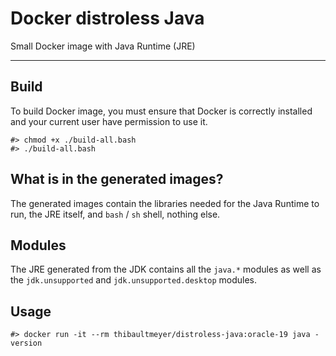# Docker distroless Java

Small Docker image with Java Runtime (JRE)
*****


## Build
To build Docker image, you must ensure that Docker is correctly installed and your current user have permission to use it.

    #> chmod +x ./build-all.bash
    #> ./build-all.bash



## What is in the generated images?

The generated images contain the libraries needed for the Java Runtime to run, the JRE itself, and `bash` / `sh` shell, nothing else.



## Modules

The JRE generated from the JDK contains all the `java.*` modules as well as the `jdk.unsupported` and `jdk.unsupported.desktop` modules.



## Usage

    #> docker run -it --rm thibaultmeyer/distroless-java:oracle-19 java -version
